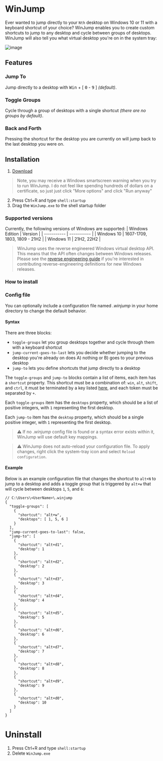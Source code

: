 ﻿# WinJump
 
Ever wanted to jump directly to your `Nth` desktop on Windows 10 or 11 with a keyboard shortcut of your choice? WinJump enables you to create custom shortcuts to jump to any desktop and cycle between groups of desktops.
WinJump will also tell you what virtual desktop you're on in the system tray:

![image](https://user-images.githubusercontent.com/11671115/232614847-1f8ccd7f-d5b8-429b-a67c-7f94cc5e18d9.png)

## Features

### Jump To

Jump directly to a desktop with <kbd>Win</kbd> + [ <kbd>0</kbd> - <kbd>9</kbd> ] *(default)*.

### Toggle Groups

Cycle through a group of desktops with a single shortcut *(there are no groups by default)*.

### Back and Forth

Pressing the shortcut for the desktop you are currently on will jump back to the last desktop you were on.

## Installation
1. [Download](https://github.com/widavies/WinJump/releases/download/2.0.0/WinJump.exe)
> Note, you may receive a Windows smartscreen warning when you try to run WinJump. I do not feel like spending hundreds of dollars on a certificate, so just just click "More options" and click "Run anyway"
2. Press Ctrl+R and type `shell:startup`
3. Drag the `WinJump.exe` to the shell startup folder

### Supported versions

Currently, the following versions of Windows are supported:
| Windows Edition      | Version |
| ----------- | ----------- |
| Windows 10      | 1607-1709, 1803, 1809 - 21H2       |
| Windows 11   | 21H2, 22H2       |

> WinJump uses the reverse engineered Windows virtual desktop API. This means that the API often changes between Windows releases. Please see the [reverse engineering guide](https://github.com/github/codeql/blob/main/WinJump/Core/README.md) if you're interested in contributing reverse-engineering definitions for new Windows releases.

### How to install

### Config file

You can optionally include a configuration file named *.winjump* in your home directory to change the default behavior.

#### Syntax

There are three blocks:

- `toggle-groups` let you group desktops together and cycle through them with a keyboard shortcut
- `jump-current-goes-to-last` lets you decide whether jumping to the desktop you're already on does A) nothing or B) goes to your previous desktop
- `jump-to` lets you define shortcuts that jump directly to a desktop

The `toggle-groups` and `jump-to` blocks contain a list of items, each item has a `shortcut` property. This shortcut must be a combination of:
`win`, `alt`, `shift`, and `ctrl`, it must be terminated by a key listed [here](https://learn.microsoft.com/en-us/dotnet/api/system.windows.forms.keys?view=windowsdesktop-7.0),
and each token must be separated by `+`.

Each `toggle-groups` item has the `desktops` property, which should be a list of positive integers, with `1` representing the first desktop.

Each `jump-to` item has the `desktop` property, which should be a single positive integer, with `1` representing the first desktop.

> ⚠️ If no *.winjump* config file is found or a syntax error exists within it, WinJump will use default key mappings.

> ⚠️ WinJump does not auto-reload your configuration file. To apply changes, right click the system-tray icon and select `Reload configuration`.

#### Example

Below is an example configuration file that changes the shortcut to `alt+N` to jump to a desktop and adds a toggle group that is triggered by `alt+w` that will cycle between desktops `1`, `5`, and `6`:

```jsonc
// C:\Users\<UserName>\.winjump
{
  "toggle-groups": [
    {
      "shortcut": "alt+w",
      "desktops": [ 1, 5, 6 ]
    }
  ],
  "jump-current-goes-to-last": false,
  "jump-to": [
    {
      "shortcut": "alt+d1",
      "desktop": 1
    },
    {
      "shortcut": "alt+d2",
      "desktop": 2
    },
    {
      "shortcut": "alt+d3",
      "desktop": 3
    },
    {
      "shortcut": "alt+d4",
      "desktop": 4
    },
    {
      "shortcut": "alt+d5",
      "desktop": 5
    },
    {
      "shortcut": "alt+d6",
      "desktop": 6
    },
    {
      "shortcut": "alt+d7",
      "desktop": 7
    },
    {
      "shortcut": "alt+d8",
      "desktop": 8
    },
    {
      "shortcut": "alt+d9",
      "desktop": 9
    },
    {
      "shortcut": "alt+d0",
      "desktop": 10
    }
  ]
}
```

# Uninstall
1. Press Ctrl+R and type `shell:startup`
2. Delete `WinJump.exe`
